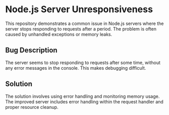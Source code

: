 # Node.js Server Unresponsiveness

This repository demonstrates a common issue in Node.js servers where the server stops responding to requests after a period. The problem is often caused by unhandled exceptions or memory leaks. 

## Bug Description
The server seems to stop responding to requests after some time, without any error messages in the console.  This makes debugging difficult.

## Solution
The solution involves using error handling and monitoring memory usage.  The improved server includes error handling within the request handler and proper resource cleanup.